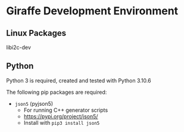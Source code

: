 # Giraffe Development Environment

## Linux Packages
libi2c-dev

## Python
Python 3 is required, created and tested with Python 3.10.6

The following pip packages are required:
- `json5` (pyjson5)
  - For running C++ generator scripts
  - https://pypi.org/project/json5/
  - Install with `pip3 install json5`